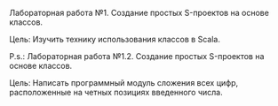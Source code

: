 Лабораторная работа №1. Создание простых S-проектов на основе классов.

Цель: Изучить технику использования классов в Scala.

P.s.: Лабораторная работа №1.2. Создание простых S-проектов на основе классов.

Цель: Написать программный модуль сложения всех цифр, расположенные на четных позициях введенного числа.

